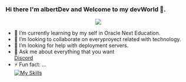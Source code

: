

### Hi there I'm albertDev and Welcome to my devWorld 👋.
<p align="center">
  <a href="https://github.com/DenverCoder1/readme-typing-svg"><img src="https://readme-typing-svg.herokuapp.com?font=Time+New+Roman&color=%green&size=25&center=true&vCenter=true&width=600&height=100&lines=Software+Engineer+@AlbertDev;Web+Developer+Student;Oracle+Next+Education=Student;2x+ACPC+Finalist;Begginer+in+UX+UI;Always+learning+new+things"></a>
</p>

<!--
**Albertscpv/Albertscpv** is a ✨ _special_ ✨ repository because its `README.md` (this file) appears on your GitHub profile.
-->
- 🌱 I’m currently learning by my self in Oracle Next Education. <br>
- 👯 I’m looking to collaborate on everyproyect related with technology.<br>
- 🤔 I’m looking for help with deployment servers.<br>
- 💬 Ask me about everything that you want<br>
  <a href="https://img.shields.io/badge/Discord-7289DA?style=for-the-badge&logo=discord&logoColor=white">Discord</a><br>
- ⚡ Fun fact: ...<br>
[![My Skills](https://skillicons.dev/icons?i=js,html,css,wasm)](https://skillicons.dev)

